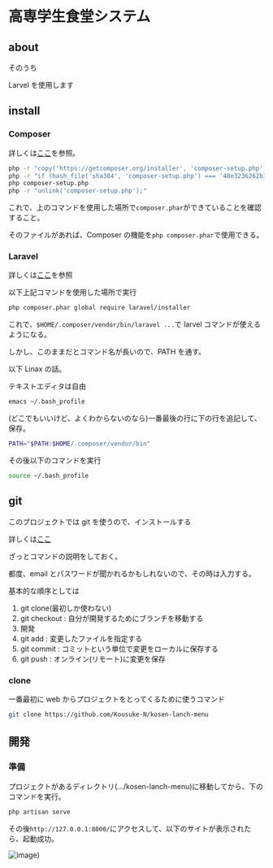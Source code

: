 # 高専学生食堂システム

## about

そのうち

Larvel を使用します

## install

### Composer

詳しくは[ここ](https://getcomposer.org/download/)を参照。

```Bash
php -r "copy('https://getcomposer.org/installer', 'composer-setup.php');"
php -r "if (hash_file('sha384', 'composer-setup.php') === '48e3236262b34d30969dca3c37281b3b4bbe3221bda826ac6a9a62d6444cdb0dcd0615698a5cbe587c3f0fe57a54d8f5') { echo 'Installer verified'; } else { echo 'Installer corrupt'; unlink('composer-setup.php'); } echo PHP_EOL;"
php composer-setup.php
php -r "unlink('composer-setup.php');"
```

これで、上のコマンドを使用した場所で`composer.phar`ができていることを確認すること。

そのファイルがあれば、Composer の機能を`php composer.phar`で使用できる。

### Laravel

詳しくは[ここ](https://readouble.com/laravel/5.8/ja/installation.html)を参照

以下上記コマンドを使用した場所で実行

```Bash
php composer.phar global require laravel/installer
```

これで、`$HOME/.composer/vendor/bin/laravel ...`で larvel コマンドが使えるようになる。

しかし、このままだとコマンド名が長いので、PATH を通す。

以下 Linax の話。

テキストエディタは自由

```Bash
emacs ~/.bash_profile
```

(どこでもいいけど、よくわからないのなら)一番最後の行に下の行を追記して、保存。

```Bash
PATH="$PATH:$HOME/.composer/vendor/bin"
```

その後以下のコマンドを実行

```Bash
source ~/.bash_profile
```

## git

このプロジェクトでは git を使うので、インストールする

詳しくは[ここ](https://git-scm.com/book/ja/v1/%E4%BD%BF%E3%81%84%E5%A7%8B%E3%82%81%E3%82%8B-Git%E3%81%AE%E3%82%A4%E3%83%B3%E3%82%B9%E3%83%88%E3%83%BC%E3%83%AB)

ざっとコマンドの説明をしておく。

都度、email とパスワードが聞かれるかもしれないので、その時は入力する。

基本的な順序としては

1. git clone(最初しか使わない)
2. git checkout : 自分が開発するためにブランチを移動する
3. 開発
4. git add : 変更したファイルを指定する
5. git commit : コミットという単位で変更をローカルに保存する
6. git push : オンライン(リモート)に変更を保存

### clone

一番最初に web からプロジェクトをとってくるために使うコマンド

```Bash
git clone https://github.com/Kousuke-N/kosen-lanch-menu
```

## 開発

### 準備

プロジェクトがあるディレクトリ(.../kosen-lanch-menu)に移動してから、下のコマンドを実行。

```Bash
php artisan serve
```

その後`http://127.0.0.1:8000/`にアクセスして、以下のサイトが表示されたら、起動成功。

![image](https://bitstar.jp/blog/wp-content/uploads/2018/12/laravel_top-1.png))

